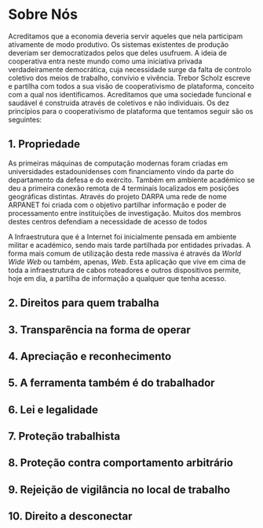 <!-- #EXTENDS: main { title: "Sobre Nós" } -->

# Sobre Nós

Acreditamos que a economia deveria servir aqueles que nela participam 
ativamente de modo produtivo. Os sistemas existentes de produção 
deveriam ser democratizados pelos que deles usufruem. A ideia de 
cooperativa entra neste mundo como uma iniciativa privada 
verdadeiramente democrática, cuja necessidade surge da falta de 
controlo coletivo dos meios de trabalho, convívio e vivência. Trebor 
Scholz escreve e partilha com todos a sua visão de cooperativismo de 
plataforma, conceito com a qual nos identificamos. Acreditamos que uma 
sociedade funcional e saudável é construida através de coletivos e não 
individuais. Os dez princípios para o cooperativismo de plataforma que 
tentamos seguir são os seguintes:

## 1. Propriedade
As primeiras máquinas de computação modernas foram criadas em 
universidades estadounidenses com financiamento vindo da parte do 
departamento da defesa e do exército. Também em ambiente académico se 
deu a primeira conexão remota de 4 terminais localizados em posições 
geográficas distintas. Através do projeto DARPA uma rede de nome ARPANET
foi criada com o objetivo partilhar informação e poder de processamento 
entre instituições de investigação. Muitos dos membros destes centros 
defendiam a necessidade de acesso de todos

A Infraestrutura que é a Internet foi inicialmente pensada em ambiente 
militar e académico, sendo mais tarde partilhada por entidades 
privadas. A forma mais comum de utilização desta rede massiva é através
da _World Wide Web_ ou também, apenas, _Web_. Esta aplicação que vive 
em cima de toda a infraestrutura de cabos roteadores e outros 
dispositivos permite, hoje em dia, a partilha de informação a qualquer 
que tenha acesso.
## 2. Direitos para quem trabalha
## 3. Transparência na forma de operar
## 4. Apreciação e reconhecimento
## 5. A ferramenta também é do trabalhador
## 6. Lei e legalidade
## 7. Proteção trabalhista
## 8. Proteção contra comportamento arbitrário
## 9. Rejeição de vigilância no local de trabalho
## 10. Direito a desconectar
